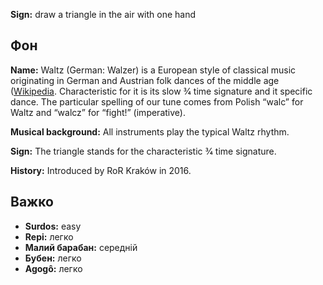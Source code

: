 **Sign:** draw a triangle in the air with one hand

## Фон

**Name:** Waltz (German: Walzer) is a European style of classical music
originating in German and Austrian folk dances of the middle age
([Wikipedia](https://en.wikipedia.org/wiki/Waltz_(music)). Characteristic for it
is its slow 3⁄4 time signature and it specific dance. The particular spelling of
our tune comes from Polish “walc” for Waltz and “walcz” for “fight!”
(imperative).

**Musical background:** All instruments play the typical Waltz rhythm.

**Sign:** The triangle stands for the characteristic 3⁄4 time signature.

**History:** Introduced by RoR Kraków in 2016.

## Важко

* **Surdos:** easy
* **Repi:** легко
* **Малий барабан:** середній
* **Бубен:** легко
* **Agogô:** легко
